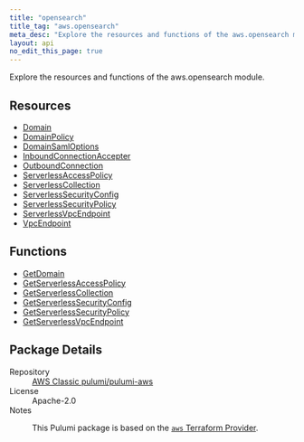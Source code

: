 ```yaml
---
title: "opensearch"
title_tag: "aws.opensearch"
meta_desc: "Explore the resources and functions of the aws.opensearch module."
layout: api
no_edit_this_page: true
---
```


<!-- WARNING: this file was generated by Pulumi Docs Generator. -->
<!-- Do not edit by hand unless you're certain you know what you are doing! -->

Explore the resources and functions of the aws.opensearch module.

<h2 id="resources">Resources</h2>
<ul class="api">
    <li><a href="domain/" title="Domain"><span class="api-symbol api-symbol--resource"></span>Domain</a></li>
    <li><a href="domainpolicy/" title="DomainPolicy"><span class="api-symbol api-symbol--resource"></span>DomainPolicy</a></li>
    <li><a href="domainsamloptions/" title="DomainSamlOptions"><span class="api-symbol api-symbol--resource"></span>DomainSamlOptions</a></li>
    <li><a href="inboundconnectionaccepter/" title="InboundConnectionAccepter"><span class="api-symbol api-symbol--resource"></span>InboundConnectionAccepter</a></li>
    <li><a href="outboundconnection/" title="OutboundConnection"><span class="api-symbol api-symbol--resource"></span>OutboundConnection</a></li>
    <li><a href="serverlessaccesspolicy/" title="ServerlessAccessPolicy"><span class="api-symbol api-symbol--resource"></span>ServerlessAccessPolicy</a></li>
    <li><a href="serverlesscollection/" title="ServerlessCollection"><span class="api-symbol api-symbol--resource"></span>ServerlessCollection</a></li>
    <li><a href="serverlesssecurityconfig/" title="ServerlessSecurityConfig"><span class="api-symbol api-symbol--resource"></span>ServerlessSecurityConfig</a></li>
    <li><a href="serverlesssecuritypolicy/" title="ServerlessSecurityPolicy"><span class="api-symbol api-symbol--resource"></span>ServerlessSecurityPolicy</a></li>
    <li><a href="serverlessvpcendpoint/" title="ServerlessVpcEndpoint"><span class="api-symbol api-symbol--resource"></span>ServerlessVpcEndpoint</a></li>
    <li><a href="vpcendpoint/" title="VpcEndpoint"><span class="api-symbol api-symbol--resource"></span>VpcEndpoint</a></li>
</ul>

<h2 id="functions">Functions</h2>
<ul class="api">
    <li><a href="getdomain/" title="GetDomain"><span class="api-symbol api-symbol--function"></span>GetDomain</a></li>
    <li><a href="getserverlessaccesspolicy/" title="GetServerlessAccessPolicy"><span class="api-symbol api-symbol--function"></span>GetServerlessAccessPolicy</a></li>
    <li><a href="getserverlesscollection/" title="GetServerlessCollection"><span class="api-symbol api-symbol--function"></span>GetServerlessCollection</a></li>
    <li><a href="getserverlesssecurityconfig/" title="GetServerlessSecurityConfig"><span class="api-symbol api-symbol--function"></span>GetServerlessSecurityConfig</a></li>
    <li><a href="getserverlesssecuritypolicy/" title="GetServerlessSecurityPolicy"><span class="api-symbol api-symbol--function"></span>GetServerlessSecurityPolicy</a></li>
    <li><a href="getserverlessvpcendpoint/" title="GetServerlessVpcEndpoint"><span class="api-symbol api-symbol--function"></span>GetServerlessVpcEndpoint</a></li>
</ul>

<h2 id="package-details">Package Details</h2>
<dl class="package-details">
	<dt>Repository</dt>
	<dd><a href="https://github.com/pulumi/pulumi-aws">AWS Classic pulumi/pulumi-aws</a></dd>
	<dt>License</dt>
	<dd>Apache-2.0</dd>
	<dt>Notes</dt>
	<dd><p>This Pulumi package is based on the <a href="https://github.com/hashicorp/terraform-provider-aws"><code>aws</code> Terraform Provider</a>.</p>
</dd>
</dl>

